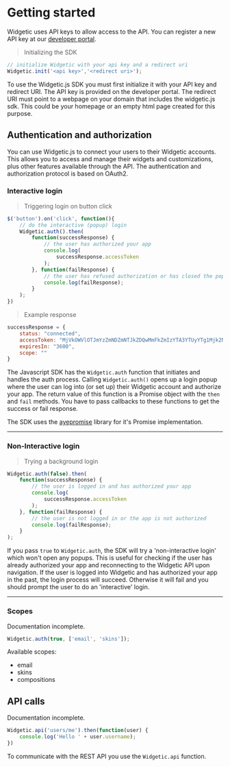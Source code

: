 # Getting started

Widgetic uses API keys to allow access to the API. You can register a new API key at our [developer portal](https://widgetic.com/developers). 

> Initializing the SDK

```js
// initialize Widgetic with your api key and a redirect uri
Widgetic.init('<api key>','<redirect uri>');
```

<p class="code-annotation javascript">
To use the Widgetic.js SDK you must first initialize it with your API key and redirect URI. The API key is provided on the developer portal. The redirect URI must point to a webpage on your domain that includes the widgetic.js sdk. This could be your homepage or an empty html page created for this purpose.
</p>

## Authentication and authorization

You can use Widgetic.js to connect your users to their Widgetic accounts. This allows you to access and manage their widgets and customizations, plus other features available through the API. The authentication and authorization protocol is based on OAuth2.

### Interactive login 

> Triggering login on button click

```js
$('button').on('click', function(){
    // do the interactive (popup) login
    Widgetic.auth().then(
        function(successResponse) {
            // the user has authorized your app
            console.log(
                successResponse.accessToken
            );
        }, function(failResponse) {
            // the user has refused authorization or has closed the popup window
            console.log(failResponse); 
        }
    );
}) 
```

> Example response

```js
successResponse = {
    status: "connected",
    accessToken: "MjVkOWVlOTJmYzZmNDZmNTJkZDQwMmFkZmIzYTA3YTUyYTg1Mjk2NWU3MWZiNzBjMzFiYmI3M2Y2YTEwMmVjYQ",
    expiresIn: "3600",
    scope: ""
}
```

The Javascript SDK has the `Widgetic.auth` function that initiates and handles the auth process. Calling `Widgetic.auth()` opens up a login popup where the user can log into (or set up) their Widgetic account and authorize your app. The return value of this function is a Promise object with the `then` and `fail` methods. You have to pass callbacks to these functions to get the success or fail response. 

<aside class="notice">The SDK uses the <a href="https://github.com/cburgmer/ayepromise">ayepromise</a> library for it's Promise implementation.</aside>

---

### Non-Interactive login

> Trying a background login

```js
Widgetic.auth(false).then(
    function(successResponse) {
        // the user is logged in and has authorized your app
        console.log(
            successResponse.accessToken
        );
    }, function(failResponse) {
        // the user is not logged in or the app is not authorized
        console.log(failResponse); 
    }
);
```

If you pass `true` to `Widgetic.auth`, the SDK will try a 'non-interactive login' which won't open any popups. This is useful for checking if the user has already authorized your app and reconnecting to the Widgetic API upon navigation. If the user is logged into Widgetic and has authorized your app in the past, the login process will succeed. Otherwise it will fail and you should prompt the user to do an 'interactive' login.

---

### Scopes

<aside class="warning">Documentation incomplete.</aside>

```js
Widgetic.auth(true, ['email', 'skins']);
```

Available scopes:

* email
* skins
* compositions

## API calls

<aside class="warning">Documentation incomplete.</aside>

```js
Widgetic.api('users/me').then(function(user) {
    console.log('Hello ' + user.username);
})
```

To communicate with the REST API you use the `Widgetic.api` function.